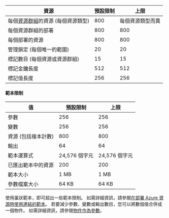 | 資源 | 預設限制 | 上限 |
| --- | --- | --- |
| 每個[資源群組](../articles/azure-resource-manager/resource-group-overview.md#resource-groups)的資源 (每個資源類型) |800 |每個資源類型而異 |
| 每個資源群組的部署 |800 |800 |
| 每個部署的資源 |800 |800 |
| 管理鎖定 (每個唯一的範圍) |20 |20 |
| 標記數目 (每個資源或資源群組) |15 |15 |
| 標記金鑰長度 |512 |512 |
| 標記值長度 |256 |256 |


#### <a name="template-limits"></a>範本限制

| 值 | 預設限制 | 上限 |
| --- | --- | --- |
| 參數 |256 |256 |
| 變數 |256 |256 |
| 資源 (包括複本計數) |800 |800 |
| 輸出 |64 |64 |
| 範本運算式 |24,576 個字元 |24,576 個字元 |
| 已匯出範本中的資源 |200 |200 | 
| 範本大小 |1 MB |1 MB |
| 參數檔案大小 |64 KB |64 KB |

使用巢狀範本，即可超出一些範本限制。 如需詳細資訊，請參閱[在部署 Azure 資源時使用連結的範本](../articles/azure-resource-manager/resource-group-linked-templates.md)。 若要減少參數、變數或輸出數目，您可以將數個值合併成一個物件。 如需詳細資訊，請參閱[物件作為參數](../articles/azure-resource-manager/resource-manager-objects-as-parameters.md)。